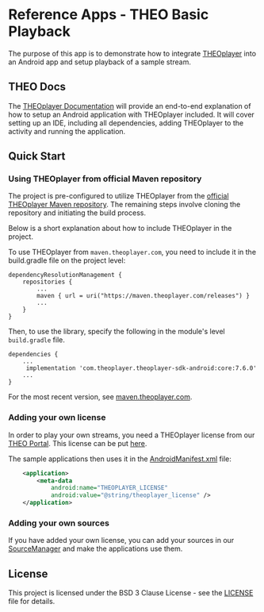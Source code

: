 # Reference Apps - THEO Basic Playback

The purpose of this app is to demonstrate how to integrate [THEOplayer] into an Android app and setup
playback of a sample stream.

## THEO Docs

The [THEOplayer Documentation] will provide an end-to-end explanation of how to setup an Android application with THEOplayer included. 
It will cover setting up an IDE, including all dependencies, adding THEOplayer to the activity and running the application.

## Quick Start

### Using THEOplayer from official Maven repository

The project is pre-configured to utilize THEOplayer from the [official THEOplayer Maven repository](https://maven.theoplayer.com/#/releases). 
The remaining steps involve cloning the repository and initiating the build process.

Below is a short explanation about how to include THEOplayer in the project.


To use THEOplayer from `maven.theoplayer.com`, you need to include it in the build.gradle file on the project level:

    dependencyResolutionManagement {
        repositories {
            ...
            maven { url = uri("https://maven.theoplayer.com/releases") }
            ...
        }
    }

Then, to use the library, specify the following in the module's level `build.gradle` file. 

    dependencies {
        ...
         implementation 'com.theoplayer.theoplayer-sdk-android:core:7.6.0'
        ...
    }

For the most recent version, see [maven.theoplayer.com](https://maven.theoplayer.com/#/releases/com/theoplayer/theoplayer-sdk-android/core).

### Adding your own license

In order to play your own streams, you need a THEOplayer license from our [THEO Portal].
This license can be put [here](../common/src/main/res/values/values.xml).

The sample applications then uses it in the [AndroidManifest.xml](src/main/AndroidManifest.xml) file:
```xml
    <application>
        <meta-data
            android:name="THEOPLAYER_LICENSE"
            android:value="@string/theoplayer_license" />
    </application>
```

### Adding your own sources

If you have added your own license, you can add your sources in our [SourceManager](../common/src/main/java/com/theoplayer/sample/common/SourceManager.kt) and make the applications use them.


## License

This project is licensed under the BSD 3 Clause License - see the [LICENSE] file for details.

[//]: # (Links and Guides reference)
[THEOplayer]: https://www.theoplayer.com/
[THEO Portal]: https://portal.theoplayer.com/
[THEOplayer Documentation]: https://www.theoplayer.com/docs/theoplayer/android/

[//]: # (Project files reference)
[LICENSE]: ../LICENSE
